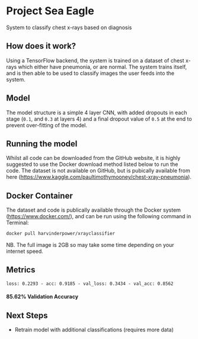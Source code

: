 # Project Sea Eagle
System to classify chest x-rays based on diagnosis

## How does it work?
Using a TensorFlow backend, the system is trained on a dataset of chest x-rays which either have pneumonia, or are normal. The system trains itself, and is then able to be used to classify images the user feeds into the system.

## Model
The model structure is a simple 4 layer CNN, with added dropouts in each stage (`0.1`, and `0.3` at layers 4) and a final dropout value of `0.5` at the end to prevent over-fitting of the model.

## Running the model
Whilst all code can be downloaded from the GitHub website, it is highly suggested to use the Docker download method listed below to run the code. The dataset is not available on GitHub, but is pubically available from here (https://www.kaggle.com/paultimothymooney/chest-xray-pneumonia).

## Docker Container
The dataset and code is publically available through the Docker system (https://www.docker.com/), and can be run using the following command in Terminal:

```bash
docker pull harvinderpower/xrayclassifier
```

NB. The full image is 2GB so may take some time depending on your internet speed.

## Metrics
```
loss: 0.2293 - acc: 0.9185 - val_loss: 0.3434 - val_acc: 0.8562
```
#### 85.62% Validation Accuracy


## Next Steps
- Retrain model with additional classifications (requires more data)
